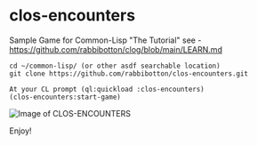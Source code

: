 # clos-encounters
Sample Game for Common-Lisp "The Tutorial"
see - https://github.com/rabbibotton/clog/blob/main/LEARN.md

```
cd ~/common-lisp/ (or other asdf searchable location)
git clone https://github.com/rabbibotton/clos-encounters.git

At your CL prompt (ql:quickload :clos-encounters)
(clos-encounters:start-game)
```

![Image of CLOS-ENCOUNTERS](https://rabbibotton.github.io/images/clos-encounters.png)

Enjoy!
